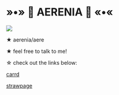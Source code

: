 # »•» 🌸 AERENIA 🌸 «•«

<img src="https://faering.carrd.co/assets/images/gallery81/ae6efbe9.png?v=0e6fbf52"> 

★ aerenia/aere

★ feel free to talk to me!

☆ check out the links below:

[carrd](https://aereaere.carrd.co/) 

[strawpage](https://aereaere.straw.page/)

